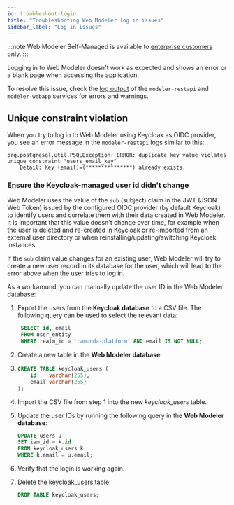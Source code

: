 ```yaml
---
id: troubleshoot-login
title: "Troubleshooting Web Modeler log in issues"
sidebar_label: "Log in issues"
---
```


:::note
Web Modeler Self-Managed is available to [enterprise customers](../../../../reference/licenses.md#web-modeler) only.
:::

Logging in to Web Modeler doesn't work as expected and shows an error or a blank page when accessing the application.

To resolve this issue, check the [log output](docs/self-managed/modeler/web-modeler/configuration/logging.md) of the `modeler-restapi` and `modeler-webapp` services for errors and warnings.

## Unique constraint violation

When you try to log in to Web Modeler using Keycloak as OIDC provider, you see an error message in the `modeler-restapi` logs similar to this:

```
org.postgresql.util.PSQLException: ERROR: duplicate key value violates unique constraint "users_email_key"
    Detail: Key (email)=(***************) already exists.
```

### Ensure the Keycloak-managed user id didn't change

Web Modeler uses the value of the `sub` (subject) claim in the JWT (JSON Web Token) issued by the configured OIDC provider (by default Keycloak) to identify users and correlate them with their data created in Web Modeler.
It is important that this value doesn't change over time, for example when the user is deleted and re-created in Keycloak or re-imported from an external user directory or when reinstalling/updating/switching Keycloak instances.

If the `sub` claim value changes for an existing user, Web Modeler will try to create a new user record in its database for the user, which will lead to the error above when the user tries to log in.

As a workaround, you can manually update the user ID in the Web Modeler database:

1. Export the users from the **Keycloak database** to a CSV file. The following query can be used to select the relevant data:
   ```sql
    SELECT id, email
    FROM user_entity
    WHERE realm_id = 'camunda-platform' AND email IS NOT NULL;
   ```
2. Create a new table in the **Web Modeler database**:
3. ```sql
   CREATE TABLE keycloak_users (
       id    varchar(255),
       email varchar(255)
   );
   ```
4. Import the CSV file from step 1 into the new _keycloak_users_ table.

5. Update the user IDs by running the following query in the **Web Modeler database**:
   ```sql
   UPDATE users u
   SET iam_id = k.id
   FROM keycloak_users k
   WHERE k.email = u.email;
   ```
6. Verify that the login is working again.

7. Delete the keycloak_users table:
   ```sql
   DROP TABLE keycloak_users;
   ```

